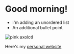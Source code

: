 # Good morning!

- I'm adding an unordered list
- An additional bullet point

![pink axolotl](https://alicemcgrath.digital.brynmawr.edu/simple-site/images/janeway.jpg)

Here's my [personal website](https://alicetmcgrath.com/)
